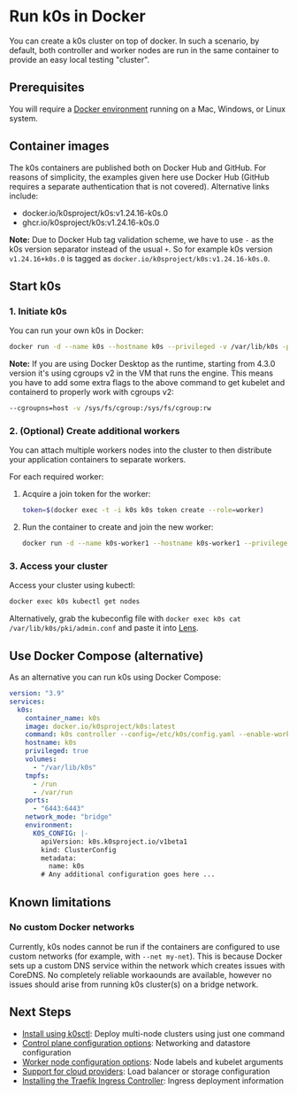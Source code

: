 # Run k0s in Docker

You can create a k0s cluster on top of docker. In such a scenario, by default, both controller and worker nodes are run in the same container to provide an easy local testing "cluster".

## Prerequisites

You will require a [Docker environment](https://docs.docker.com/get-docker/) running on a Mac, Windows, or Linux system.

## Container images

The k0s containers are published both on Docker Hub and GitHub. For reasons of simplicity, the examples given here use Docker Hub (GitHub requires a separate authentication that is not covered). Alternative links include:

- docker.io/k0sproject/k0s:v1.24.16-k0s.0
- ghcr.io/k0sproject/k0s:v1.24.16-k0s.0

**Note:** Due to Docker Hub tag validation scheme, we have to use `-` as the k0s version separator instead of the usual `+`. So for example k0s version `v1.24.16+k0s.0` is tagged as `docker.io/k0sproject/k0s:v1.24.16-k0s.0`.

## Start k0s

### 1. Initiate k0s

You can run your own k0s in Docker:

```sh
docker run -d --name k0s --hostname k0s --privileged -v /var/lib/k0s -p 6443:6443 docker.io/k0sproject/k0s:latest
```

**Note:** If you are using Docker Desktop as the runtime, starting from 4.3.0 version it's using cgroups v2 in the VM that runs the engine. This means you have to add some extra flags to the above command to get kubelet and containerd to properly work with cgroups v2:

```sh
--cgroupns=host -v /sys/fs/cgroup:/sys/fs/cgroup:rw
```

### 2. (Optional) Create additional workers

You can attach multiple workers nodes into the cluster to then distribute your application containers to separate workers.

For each required worker:

1. Acquire a join token for the worker:

    ```sh
    token=$(docker exec -t -i k0s k0s token create --role=worker)
    ```

2. Run the container to create and join the new worker:

    ```sh
    docker run -d --name k0s-worker1 --hostname k0s-worker1 --privileged -v /var/lib/k0s docker.io/k0sproject/k0s:latest k0s worker $token
    ```

### 3. Access your cluster

Access your cluster using kubectl:

```sh
docker exec k0s kubectl get nodes
```

Alternatively, grab the kubeconfig file with `docker exec k0s cat /var/lib/k0s/pki/admin.conf` and paste it into [Lens](https://github.com/lensapp/lens/).

## Use Docker Compose (alternative)

As an alternative you can run k0s using Docker Compose:

```yaml
version: "3.9"
services:
  k0s:
    container_name: k0s
    image: docker.io/k0sproject/k0s:latest
    command: k0s controller --config=/etc/k0s/config.yaml --enable-worker
    hostname: k0s
    privileged: true
    volumes:
      - "/var/lib/k0s"
    tmpfs:
      - /run
      - /var/run
    ports:
      - "6443:6443"
    network_mode: "bridge"
    environment:
      K0S_CONFIG: |-
        apiVersion: k0s.k0sproject.io/v1beta1
        kind: ClusterConfig
        metadata:
          name: k0s
        # Any additional configuration goes here ...
```

## Known limitations

### No custom Docker networks

Currently, k0s nodes cannot be run if the containers are configured to use custom networks (for example, with `--net my-net`). This is because Docker sets up a custom DNS service within the network which creates issues with CoreDNS. No completely reliable workaounds are available, however no issues should arise from running k0s cluster(s) on a bridge network.

## Next Steps

- [Install using k0sctl](k0sctl-install.md): Deploy multi-node clusters using just one command
- [Control plane configuration options](configuration.md): Networking and datastore configuration
- [Worker node configuration options](worker-node-config.md): Node labels and kubelet arguments
- [Support for cloud providers](cloud-providers.md): Load balancer or storage configuration
- [Installing the Traefik Ingress Controller](examples/traefik-ingress.md): Ingress deployment information
